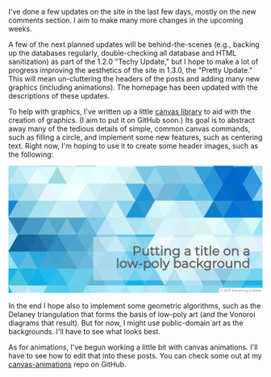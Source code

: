 I've done a few updates on the site in the last few days, mostly on the new comments section. I aim to make many more changes in the upcoming weeks.

A few of the next planned updates will be behind-the-scenes (e.g., backing up the databases regularly, double-checking all database and HTML sanitization) as part of the 1.2.0 "Techy Update," but I hope to make a lot of progress improving the aesthetics of the site in 1.3.0, the "Pretty Update." This will mean un-cluttering the headers of the posts and adding many new graphics (including animations). The homepage has been updated with the descriptions of these updates.

To help with graphics, I've written up a little [canvas library][1] to aid with the creation of graphics. (I aim to put it on GitHub soon.) Its goal is to abstract away many of the tedious details of simple, common canvas commands, such as filling a circle, and implement some new features, such as centering text. Right now, I'm hoping to use it to create some header images, such as the following:

![low poly title page][2]

In the end I hope also to implement some geometric algorithms, such as the Delaney triangulation that forms the basis of low-poly art (and the Vonoroi diagrams that result). But for now, I might use public-domain art as the backgrounds. I'll have to see what looks best.

As for animations, I've begun working a little bit with canvas animations. I'll have to see how to edit that into these posts. You can check some out at my [canvas-animations][3] repo on GitHub.

[1]: https://jsfiddle.net/jlam55555/vqebq5gv/174/
[2]: /res/img/posts/lowPolyTitle.png
[3]: https://github.com/jlam55555/canvas-animations